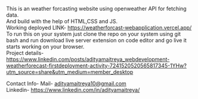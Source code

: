 This is an weather forcasting website using openweather API for fetching data.	
And build with the help of HTML,CSS and JS.                                                            
Working deployed LINK- https://weatherforcast-webapplication.vercel.app/                                                                                                         
To run this on your system just clone the repo on your system using git bash and run download live server extension on code editor and go live it starts working on your browser.                                                                                                                                                                         
Project details- https://www.linkedin.com/posts/adityamaitreya_webdevelopment-weatherforecast-firstdeployment-activity-7241520520565817345-1YHw?utm_source=share&utm_medium=member_desktop
                                                                                                                                                                                     



Contact Info-                                                                                                                                                               Mail- adityamaitreya10@gmail.com                                                                                                                                                 
Linkedin- https://www.linkedin.com/in/adityamaitreya/                                                                    
   
